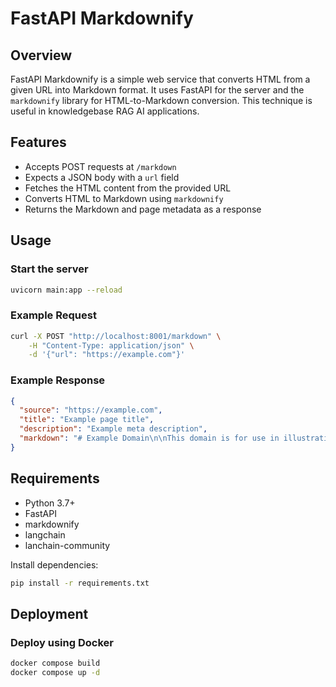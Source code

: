 # FastAPI Markdownify

## Overview

FastAPI Markdownify is a simple web service that converts HTML from a given URL into Markdown format. It uses FastAPI for the server and the `markdownify` library for HTML-to-Markdown conversion. This technique is useful in knowledgebase RAG AI applications.

## Features

- Accepts POST requests at `/markdown`
- Expects a JSON body with a `url` field
- Fetches the HTML content from the provided URL
- Converts HTML to Markdown using `markdownify`
- Returns the Markdown and page metadata as a response

## Usage

### Start the server

```bash
uvicorn main:app --reload
```

### Example Request

```bash
curl -X POST "http://localhost:8001/markdown" \
    -H "Content-Type: application/json" \
    -d '{"url": "https://example.com"}'
```

### Example Response

```json
{
  "source": "https://example.com",
  "title": "Example page title",
  "description": "Example meta description",
  "markdown": "# Example Domain\n\nThis domain is for use in illustrative examples in documents..."
}
```

## Requirements

- Python 3.7+
- FastAPI
- markdownify
- langchain
- lanchain-community

Install dependencies:

```bash
pip install -r requirements.txt
```

## Deployment

### Deploy using Docker

```bash
docker compose build
docker compose up -d
```
